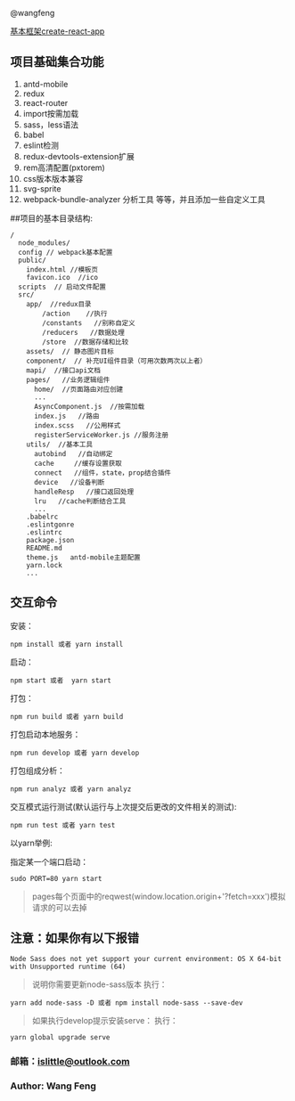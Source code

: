 
@wangfeng

[基本框架create-react-app](https://github.com/facebookincubator/create-react-app)

## 项目基础集合功能
1. antd-mobile
2. redux
3. react-router
4. import按需加载
5. sass，less语法
6. babel
7. eslint检测
8. redux-devtools-extension扩展
9. rem高清配置(pxtorem)
10. css版本版本兼容
11. svg-sprite
12. webpack-bundle-analyzer 分析工具
等等，并且添加一些自定义工具

##项目的基本目录结构:
<br>

```
/
  node_modules/
  config // webpack基本配置
  public/
    index.html //模板页
    favicon.ico  //ico
  scripts  // 启动文件配置
  src/
    app/  //redux目录
        /action    //执行
        /constants   //别称自定义
        /reducers   //数据处理
        /store  //数据存储和比较
    assets/  // 静态图片目标
    component/  // 补充UI组件目录（可用次数两次以上者）
    mapi/  //接口api文档
    pages/   //业务逻辑组件
      home/  //页面路由对应创建
      ...
      AsyncComponent.js  //按需加载
      index.js   //路由
      index.scss   //公用样式
      registerServiceWorker.js //服务注册
    utils/  //基本工具
      autobind   //自动绑定
      cache     //缓存设置获取
      connect   //组件，state，prop结合插件
      device   //设备判断
      handleResp   //接口返回处理
      lru   //cache判断结合工具
      ...
    .babelrc
    .eslintgonre
    .eslintrc   
    package.json
    README.md
    theme.js   antd-mobile主题配置
    yarn.lock
    ...
```



## 交互命令

安装：
```
npm install 或者 yarn install
```

启动：
```
npm start 或者  yarn start
```

打包：
```
npm run build 或者 yarn build
```

打包启动本地服务：
```
npm run develop 或者 yarn develop
```

打包组成分析：
```
npm run analyz 或者 yarn analyz
```

交互模式运行测试(默认运行与上次提交后更改的文件相关的测试): 
```
npm run test 或者 yarn test
```

以yarn举例:

指定某一个端口启动：
```
sudo PORT=80 yarn start 
```


>pages每个页面中的reqwest(window.location.origin+'?fetch=xxx')模拟请求的可以去掉



## 注意：如果你有以下报错

```
Node Sass does not yet support your current environment: OS X 64-bit with Unsupported runtime (64)
```
>说明你需要更新node-sass版本
执行：
```
yarn add node-sass -D 或者 npm install node-sass --save-dev
```

>如果执行develop提示安装serve：
执行：
```
yarn global upgrade serve
```

### 邮箱：islittle@outlook.com

### Author: Wang Feng


